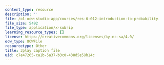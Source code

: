 ```yaml
---
content_type: resource
description: ''
file: /ol-ocw-studio-app/courses/res-6-012-introduction-to-probability-spring-2018/c7e47265ca1b5a37b3c0438d5e58b14c_mKcWk_DmS7M.vtt
file_size: 5492
file_type: application/x-subrip
learning_resource_types: []
license: https://creativecommons.org/licenses/by-nc-sa/4.0/
ocw_type: OCWFile
resourcetype: Other
title: 3play caption file
uid: c7e47265-ca1b-5a37-b3c0-438d5e58b14c
---
```


